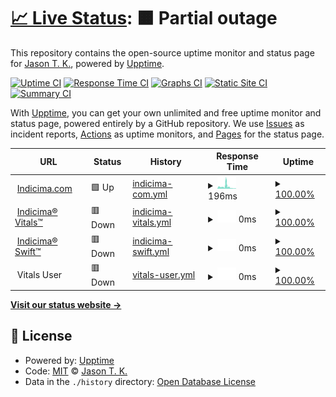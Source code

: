 # [📈 Live Status](https://vitals.indicima.ca): <!--live status--> **🟧 Partial outage**

This repository contains the open-source uptime monitor and status page for [Jason T. K.](https://indicima.ca), powered by [Upptime](https://github.com/upptime/upptime).

[![Uptime CI](https://github.com/indicima/vitals.indicima.ca/workflows/Uptime%20CI/badge.svg)](https://github.com/indicima/vitals.indicima.ca/actions?query=workflow%3A%22Uptime+CI%22)
[![Response Time CI](https://github.com/indicima/vitals.indicima.ca/workflows/Response%20Time%20CI/badge.svg)](https://github.com/indicima/vitals.indicima.ca/actions?query=workflow%3A%22Response+Time+CI%22)
[![Graphs CI](https://github.com/indicima/vitals.indicima.ca/workflows/Graphs%20CI/badge.svg)](https://github.com/indicima/vitals.indicima.ca/actions?query=workflow%3A%22Graphs+CI%22)
[![Static Site CI](https://github.com/indicima/vitals.indicima.ca/workflows/Static%20Site%20CI/badge.svg)](https://github.com/indicima/vitals.indicima.ca/actions?query=workflow%3A%22Static+Site+CI%22)
[![Summary CI](https://github.com/indicima/vitals.indicima.ca/workflows/Summary%20CI/badge.svg)](https://github.com/indicima/vitals.indicima.ca/actions?query=workflow%3A%22Summary+CI%22)

With [Upptime](https://upptime.js.org), you can get your own unlimited and free uptime monitor and status page, powered entirely by a GitHub repository. We use [Issues](https://github.com/indicima/vitals.indicima.ca/issues) as incident reports, [Actions](https://github.com/indicima/vitals.indicima.ca/actions) as uptime monitors, and [Pages](https://vitals.indicima.ca) for the status page.

<!--start: status pages-->
<!-- This summary is generated by Upptime (https://github.com/upptime/upptime) -->
<!-- Do not edit this manually, your changes will be overwritten -->
<!-- prettier-ignore -->
| URL | Status | History | Response Time | Uptime |
| --- | ------ | ------- | ------------- | ------ |
| <img alt="" src="https://icons.duckduckgo.com/ip3/indicima.ca.ico" height="13"> [Indicima.com](https://indicima.ca) | 🟩 Up | [indicima-com.yml](https://github.com/indicima/vitals/commits/HEAD/history/indicima-com.yml) | <details><summary><img alt="Response time graph" src="./graphs/indicima-com/response-time-week.png" height="20"> 196ms</summary><br><a href="https://vitals.indicima.ca/history/indicima-com"><img alt="Response time 412" src="https://img.shields.io/endpoint?url=https%3A%2F%2Fraw.githubusercontent.com%2Findicima%2Fvitals%2FHEAD%2Fapi%2Findicima-com%2Fresponse-time.json"></a><br><a href="https://vitals.indicima.ca/history/indicima-com"><img alt="24-hour response time 49" src="https://img.shields.io/endpoint?url=https%3A%2F%2Fraw.githubusercontent.com%2Findicima%2Fvitals%2FHEAD%2Fapi%2Findicima-com%2Fresponse-time-day.json"></a><br><a href="https://vitals.indicima.ca/history/indicima-com"><img alt="7-day response time 196" src="https://img.shields.io/endpoint?url=https%3A%2F%2Fraw.githubusercontent.com%2Findicima%2Fvitals%2FHEAD%2Fapi%2Findicima-com%2Fresponse-time-week.json"></a><br><a href="https://vitals.indicima.ca/history/indicima-com"><img alt="30-day response time 333" src="https://img.shields.io/endpoint?url=https%3A%2F%2Fraw.githubusercontent.com%2Findicima%2Fvitals%2FHEAD%2Fapi%2Findicima-com%2Fresponse-time-month.json"></a><br><a href="https://vitals.indicima.ca/history/indicima-com"><img alt="1-year response time 412" src="https://img.shields.io/endpoint?url=https%3A%2F%2Fraw.githubusercontent.com%2Findicima%2Fvitals%2FHEAD%2Fapi%2Findicima-com%2Fresponse-time-year.json"></a></details> | <details><summary><a href="https://vitals.indicima.ca/history/indicima-com">100.00%</a></summary><a href="https://vitals.indicima.ca/history/indicima-com"><img alt="All-time uptime 100.00%" src="https://img.shields.io/endpoint?url=https%3A%2F%2Fraw.githubusercontent.com%2Findicima%2Fvitals%2FHEAD%2Fapi%2Findicima-com%2Fuptime.json"></a><br><a href="https://vitals.indicima.ca/history/indicima-com"><img alt="24-hour uptime 100.00%" src="https://img.shields.io/endpoint?url=https%3A%2F%2Fraw.githubusercontent.com%2Findicima%2Fvitals%2FHEAD%2Fapi%2Findicima-com%2Fuptime-day.json"></a><br><a href="https://vitals.indicima.ca/history/indicima-com"><img alt="7-day uptime 100.00%" src="https://img.shields.io/endpoint?url=https%3A%2F%2Fraw.githubusercontent.com%2Findicima%2Fvitals%2FHEAD%2Fapi%2Findicima-com%2Fuptime-week.json"></a><br><a href="https://vitals.indicima.ca/history/indicima-com"><img alt="30-day uptime 100.00%" src="https://img.shields.io/endpoint?url=https%3A%2F%2Fraw.githubusercontent.com%2Findicima%2Fvitals%2FHEAD%2Fapi%2Findicima-com%2Fuptime-month.json"></a><br><a href="https://vitals.indicima.ca/history/indicima-com"><img alt="1-year uptime 100.00%" src="https://img.shields.io/endpoint?url=https%3A%2F%2Fraw.githubusercontent.com%2Findicima%2Fvitals%2FHEAD%2Fapi%2Findicima-com%2Fuptime-year.json"></a></details>
| <img alt="" src="https://icons.duckduckgo.com/ip3/vitals.indicima.ca.ico" height="13"> [Indicima® Vitals™](https://vitals.indicima.ca) | 🟥 Down | [indicima-vitals.yml](https://github.com/indicima/vitals/commits/HEAD/history/indicima-vitals.yml) | <details><summary><img alt="Response time graph" src="./graphs/indicima-vitals/response-time-week.png" height="20"> 0ms</summary><br><a href="https://vitals.indicima.ca/history/indicima-vitals"><img alt="Response time 135" src="https://img.shields.io/endpoint?url=https%3A%2F%2Fraw.githubusercontent.com%2Findicima%2Fvitals%2FHEAD%2Fapi%2Findicima-vitals%2Fresponse-time.json"></a><br><a href="https://vitals.indicima.ca/history/indicima-vitals"><img alt="24-hour response time 0" src="https://img.shields.io/endpoint?url=https%3A%2F%2Fraw.githubusercontent.com%2Findicima%2Fvitals%2FHEAD%2Fapi%2Findicima-vitals%2Fresponse-time-day.json"></a><br><a href="https://vitals.indicima.ca/history/indicima-vitals"><img alt="7-day response time 0" src="https://img.shields.io/endpoint?url=https%3A%2F%2Fraw.githubusercontent.com%2Findicima%2Fvitals%2FHEAD%2Fapi%2Findicima-vitals%2Fresponse-time-week.json"></a><br><a href="https://vitals.indicima.ca/history/indicima-vitals"><img alt="30-day response time 124" src="https://img.shields.io/endpoint?url=https%3A%2F%2Fraw.githubusercontent.com%2Findicima%2Fvitals%2FHEAD%2Fapi%2Findicima-vitals%2Fresponse-time-month.json"></a><br><a href="https://vitals.indicima.ca/history/indicima-vitals"><img alt="1-year response time 135" src="https://img.shields.io/endpoint?url=https%3A%2F%2Fraw.githubusercontent.com%2Findicima%2Fvitals%2FHEAD%2Fapi%2Findicima-vitals%2Fresponse-time-year.json"></a></details> | <details><summary><a href="https://vitals.indicima.ca/history/indicima-vitals">100.00%</a></summary><a href="https://vitals.indicima.ca/history/indicima-vitals"><img alt="All-time uptime 100.00%" src="https://img.shields.io/endpoint?url=https%3A%2F%2Fraw.githubusercontent.com%2Findicima%2Fvitals%2FHEAD%2Fapi%2Findicima-vitals%2Fuptime.json"></a><br><a href="https://vitals.indicima.ca/history/indicima-vitals"><img alt="24-hour uptime 100.00%" src="https://img.shields.io/endpoint?url=https%3A%2F%2Fraw.githubusercontent.com%2Findicima%2Fvitals%2FHEAD%2Fapi%2Findicima-vitals%2Fuptime-day.json"></a><br><a href="https://vitals.indicima.ca/history/indicima-vitals"><img alt="7-day uptime 100.00%" src="https://img.shields.io/endpoint?url=https%3A%2F%2Fraw.githubusercontent.com%2Findicima%2Fvitals%2FHEAD%2Fapi%2Findicima-vitals%2Fuptime-week.json"></a><br><a href="https://vitals.indicima.ca/history/indicima-vitals"><img alt="30-day uptime 100.00%" src="https://img.shields.io/endpoint?url=https%3A%2F%2Fraw.githubusercontent.com%2Findicima%2Fvitals%2FHEAD%2Fapi%2Findicima-vitals%2Fuptime-month.json"></a><br><a href="https://vitals.indicima.ca/history/indicima-vitals"><img alt="1-year uptime 100.00%" src="https://img.shields.io/endpoint?url=https%3A%2F%2Fraw.githubusercontent.com%2Findicima%2Fvitals%2FHEAD%2Fapi%2Findicima-vitals%2Fuptime-year.json"></a></details>
| <img alt="" src="https://icons.duckduckgo.com/ip3/null.ico" height="13"> [Indicima® Swift™](swift.indicima.ca) | 🟥 Down | [indicima-swift.yml](https://github.com/indicima/vitals/commits/HEAD/history/indicima-swift.yml) | <details><summary><img alt="Response time graph" src="./graphs/indicima-swift/response-time-week.png" height="20"> 0ms</summary><br><a href="https://vitals.indicima.ca/history/indicima-swift"><img alt="Response time 74" src="https://img.shields.io/endpoint?url=https%3A%2F%2Fraw.githubusercontent.com%2Findicima%2Fvitals%2FHEAD%2Fapi%2Findicima-swift%2Fresponse-time.json"></a><br><a href="https://vitals.indicima.ca/history/indicima-swift"><img alt="24-hour response time 0" src="https://img.shields.io/endpoint?url=https%3A%2F%2Fraw.githubusercontent.com%2Findicima%2Fvitals%2FHEAD%2Fapi%2Findicima-swift%2Fresponse-time-day.json"></a><br><a href="https://vitals.indicima.ca/history/indicima-swift"><img alt="7-day response time 0" src="https://img.shields.io/endpoint?url=https%3A%2F%2Fraw.githubusercontent.com%2Findicima%2Fvitals%2FHEAD%2Fapi%2Findicima-swift%2Fresponse-time-week.json"></a><br><a href="https://vitals.indicima.ca/history/indicima-swift"><img alt="30-day response time 0" src="https://img.shields.io/endpoint?url=https%3A%2F%2Fraw.githubusercontent.com%2Findicima%2Fvitals%2FHEAD%2Fapi%2Findicima-swift%2Fresponse-time-month.json"></a><br><a href="https://vitals.indicima.ca/history/indicima-swift"><img alt="1-year response time 74" src="https://img.shields.io/endpoint?url=https%3A%2F%2Fraw.githubusercontent.com%2Findicima%2Fvitals%2FHEAD%2Fapi%2Findicima-swift%2Fresponse-time-year.json"></a></details> | <details><summary><a href="https://vitals.indicima.ca/history/indicima-swift">100.00%</a></summary><a href="https://vitals.indicima.ca/history/indicima-swift"><img alt="All-time uptime 100.00%" src="https://img.shields.io/endpoint?url=https%3A%2F%2Fraw.githubusercontent.com%2Findicima%2Fvitals%2FHEAD%2Fapi%2Findicima-swift%2Fuptime.json"></a><br><a href="https://vitals.indicima.ca/history/indicima-swift"><img alt="24-hour uptime 100.00%" src="https://img.shields.io/endpoint?url=https%3A%2F%2Fraw.githubusercontent.com%2Findicima%2Fvitals%2FHEAD%2Fapi%2Findicima-swift%2Fuptime-day.json"></a><br><a href="https://vitals.indicima.ca/history/indicima-swift"><img alt="7-day uptime 100.00%" src="https://img.shields.io/endpoint?url=https%3A%2F%2Fraw.githubusercontent.com%2Findicima%2Fvitals%2FHEAD%2Fapi%2Findicima-swift%2Fuptime-week.json"></a><br><a href="https://vitals.indicima.ca/history/indicima-swift"><img alt="30-day uptime 100.00%" src="https://img.shields.io/endpoint?url=https%3A%2F%2Fraw.githubusercontent.com%2Findicima%2Fvitals%2FHEAD%2Fapi%2Findicima-swift%2Fuptime-month.json"></a><br><a href="https://vitals.indicima.ca/history/indicima-swift"><img alt="1-year uptime 100.00%" src="https://img.shields.io/endpoint?url=https%3A%2F%2Fraw.githubusercontent.com%2Findicima%2Fvitals%2FHEAD%2Fapi%2Findicima-swift%2Fuptime-year.json"></a></details>
| <img alt="" src="https://icons.duckduckgo.com/ip3/null.ico" height="13"> Vitals User | 🟥 Down | [vitals-user.yml](https://github.com/indicima/vitals/commits/HEAD/history/vitals-user.yml) | <details><summary><img alt="Response time graph" src="./graphs/vitals-user/response-time-week.png" height="20"> 0ms</summary><br><a href="https://vitals.indicima.ca/history/vitals-user"><img alt="Response time 0" src="https://img.shields.io/endpoint?url=https%3A%2F%2Fraw.githubusercontent.com%2Findicima%2Fvitals%2FHEAD%2Fapi%2Fvitals-user%2Fresponse-time.json"></a><br><a href="https://vitals.indicima.ca/history/vitals-user"><img alt="24-hour response time 0" src="https://img.shields.io/endpoint?url=https%3A%2F%2Fraw.githubusercontent.com%2Findicima%2Fvitals%2FHEAD%2Fapi%2Fvitals-user%2Fresponse-time-day.json"></a><br><a href="https://vitals.indicima.ca/history/vitals-user"><img alt="7-day response time 0" src="https://img.shields.io/endpoint?url=https%3A%2F%2Fraw.githubusercontent.com%2Findicima%2Fvitals%2FHEAD%2Fapi%2Fvitals-user%2Fresponse-time-week.json"></a><br><a href="https://vitals.indicima.ca/history/vitals-user"><img alt="30-day response time 0" src="https://img.shields.io/endpoint?url=https%3A%2F%2Fraw.githubusercontent.com%2Findicima%2Fvitals%2FHEAD%2Fapi%2Fvitals-user%2Fresponse-time-month.json"></a><br><a href="https://vitals.indicima.ca/history/vitals-user"><img alt="1-year response time 0" src="https://img.shields.io/endpoint?url=https%3A%2F%2Fraw.githubusercontent.com%2Findicima%2Fvitals%2FHEAD%2Fapi%2Fvitals-user%2Fresponse-time-year.json"></a></details> | <details><summary><a href="https://vitals.indicima.ca/history/vitals-user">100.00%</a></summary><a href="https://vitals.indicima.ca/history/vitals-user"><img alt="All-time uptime 100.00%" src="https://img.shields.io/endpoint?url=https%3A%2F%2Fraw.githubusercontent.com%2Findicima%2Fvitals%2FHEAD%2Fapi%2Fvitals-user%2Fuptime.json"></a><br><a href="https://vitals.indicima.ca/history/vitals-user"><img alt="24-hour uptime 100.00%" src="https://img.shields.io/endpoint?url=https%3A%2F%2Fraw.githubusercontent.com%2Findicima%2Fvitals%2FHEAD%2Fapi%2Fvitals-user%2Fuptime-day.json"></a><br><a href="https://vitals.indicima.ca/history/vitals-user"><img alt="7-day uptime 100.00%" src="https://img.shields.io/endpoint?url=https%3A%2F%2Fraw.githubusercontent.com%2Findicima%2Fvitals%2FHEAD%2Fapi%2Fvitals-user%2Fuptime-week.json"></a><br><a href="https://vitals.indicima.ca/history/vitals-user"><img alt="30-day uptime 100.00%" src="https://img.shields.io/endpoint?url=https%3A%2F%2Fraw.githubusercontent.com%2Findicima%2Fvitals%2FHEAD%2Fapi%2Fvitals-user%2Fuptime-month.json"></a><br><a href="https://vitals.indicima.ca/history/vitals-user"><img alt="1-year uptime 100.00%" src="https://img.shields.io/endpoint?url=https%3A%2F%2Fraw.githubusercontent.com%2Findicima%2Fvitals%2FHEAD%2Fapi%2Fvitals-user%2Fuptime-year.json"></a></details>

<!--end: status pages-->

[**Visit our status website →**](https://vitals.indicima.ca)

## 📄 License

- Powered by: [Upptime](https://github.com/upptime/upptime)
- Code: [MIT](./LICENSE) © [Jason T. K.](https://indicima.ca)
- Data in the `./history` directory: [Open Database License](https://opendatacommons.org/licenses/odbl/1-0/)
